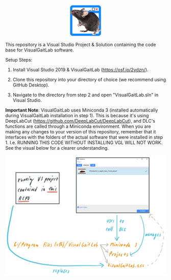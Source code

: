 <p align="center">
  <img src="https://github.com/Be-bo/VisualGaitLab/blob/master/logo.png" width="100" height="100">
</p>

This repository is a Visual Studio Project & Solution containing the code base for VisualGaitLab software.

Setup Steps:

1. Install Visual Studio 2019 & VisualGaitLab (https://osf.io/2ydzn/).

2. Clone this repository into your directory of choice (we recommend using GitHub Desktop).

3. Navigate to the directory from step 2 and open "VisualGaitLab.sln" in Visual Studio.

<b>Important Note</b>: VisualGaitLab uses Miniconda 3 (installed automatically during VisualGaitLab installation in step 1). This is because it's using DeepLabCut (https://github.com/DeepLabCut/DeepLabCut), and DLC's functions are called through a Miniconda environment. When you are making any changes to your version of this repository, remember that it interfaces with the folders of the actual software that were installed in step 1. I.e. RUNNING THIS CODE WITHOUT INSTALLING VGL WILL NOT WORK. See the visual below for a clearer understanding.

![Visual](https://github.com/Be-bo/VisualGaitLab/blob/master/readme_visual.png)
